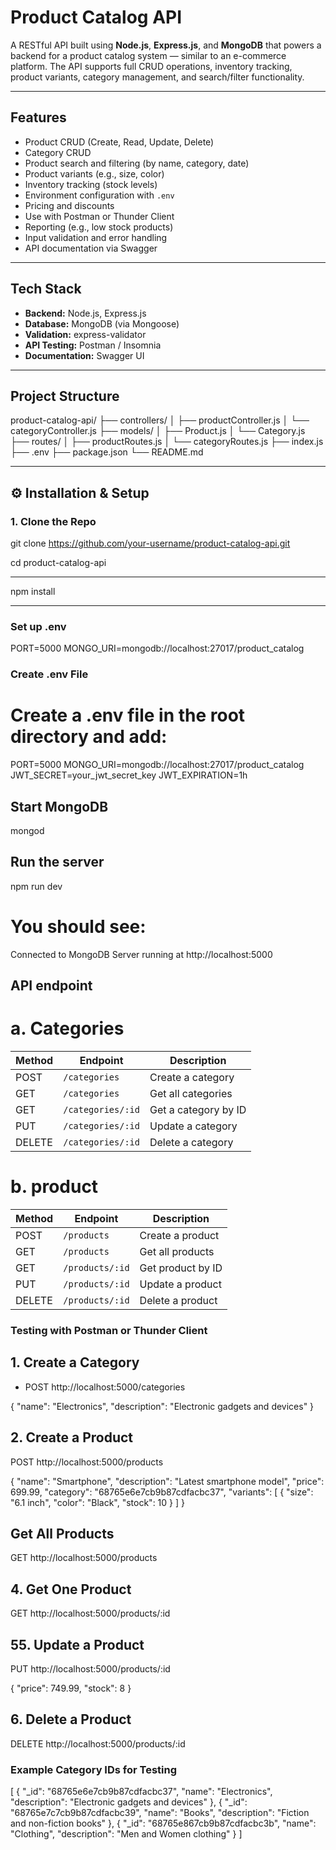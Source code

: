 # Product Catalog API

A RESTful API built using **Node.js**, **Express.js**, and **MongoDB** that powers a backend for a product catalog system — similar to an e-commerce platform. The API supports full CRUD operations, inventory tracking, product variants, category management, and search/filter functionality.

---

##  Features

- Product CRUD (Create, Read, Update, Delete)
- Category CRUD
- Product search and filtering (by name, category, date)
- Product variants (e.g., size, color)
- Inventory tracking (stock levels)
- Environment configuration with `.env`
- Pricing and discounts
- Use with Postman or Thunder Client
- Reporting (e.g., low stock products)
- Input validation and error handling
- API documentation via Swagger

---

##  Tech Stack

- **Backend:** Node.js, Express.js
- **Database:** MongoDB (via Mongoose)
- **Validation:** express-validator
- **API Testing:** Postman / Insomnia
- **Documentation:** Swagger UI

---

##  Project Structure
product-catalog-api/
├── controllers/
│ ├── productController.js
│ └── categoryController.js
├── models/
│ ├── Product.js
│ └── Category.js
├── routes/
│ ├── productRoutes.js
│ └── categoryRoutes.js
├── index.js
├── .env
├── package.json
└── README.md

---


## ⚙️ Installation & Setup

### 1. Clone the Repo

git clone https://github.com/your-username/product-catalog-api.git

cd product-catalog-api


----
npm install

---

### Set up .env

PORT=5000
MONGO_URI=mongodb://localhost:27017/product_catalog

###  Create .env File

# Create a .env file in the root directory and add:

PORT=5000
MONGO_URI=mongodb://localhost:27017/product_catalog
JWT_SECRET=your_jwt_secret_key
JWT_EXPIRATION=1h

## Start MongoDB

mongod



## Run the server
npm run dev

# You should see:

Connected to MongoDB
Server running at http://localhost:5000




## API endpoint 

# a. Categories

| Method | Endpoint          | Description          |
| ------ | ----------------- | -------------------- |
| POST   | `/categories`     | Create a category    |
| GET    | `/categories`     | Get all categories   |
| GET    | `/categories/:id` | Get a category by ID |
| PUT    | `/categories/:id` | Update a category    |
| DELETE | `/categories/:id` | Delete a category    |


# b.  product

| Method | Endpoint        | Description       |
| ------ | --------------- | ----------------- |
| POST   | `/products`     | Create a product  |
| GET    | `/products`     | Get all products  |
| GET    | `/products/:id` | Get product by ID |
| PUT    | `/products/:id` | Update a product  |
| DELETE | `/products/:id` | Delete a product  |


### Testing with Postman or Thunder Client

## 1. Create a Category

- POST http://localhost:5000/categories

{
  "name": "Electronics",
  "description": "Electronic gadgets and devices"
}


## 2. Create a Product
POST http://localhost:5000/products

{
  "name": "Smartphone",
  "description": "Latest smartphone model",
  "price": 699.99,
  "category": "68765e6e7cb9b87cdfacbc37",
  "variants": [
    {
      "size": "6.1 inch",
      "color": "Black",
      "stock": 10
    }
  ]
}

## Get All Products
GET http://localhost:5000/products

## 4. Get One Product
GET http://localhost:5000/products/:id

## 55. Update a Product
PUT http://localhost:5000/products/:id

{
  "price": 749.99,
  "stock": 8
}


## 6. Delete a Product
DELETE http://localhost:5000/products/:id

### Example Category IDs for Testing
[
  {
    "_id": "68765e6e7cb9b87cdfacbc37",
    "name": "Electronics",
    "description": "Electronic gadgets and devices"
  },
  {
    "_id": "68765e7c7cb9b87cdfacbc39",
    "name": "Books",
    "description": "Fiction and non-fiction books"
  },
  {
    "_id": "68765e867cb9b87cdfacbc3b",
    "name": "Clothing",
    "description": "Men and Women clothing"
  }
]
